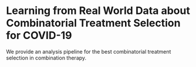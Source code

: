 # Learning from Real World Data about Combinatorial Treatment Selection for COVID-19
We provide an analysis pipeline for the best combinatorial treatment selection in combination therapy.
